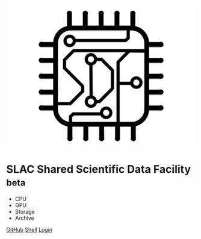 
![logo](sdf.svg)

# SLAC Shared Scientific Data Facility <small>beta</small>

- CPU
- GPU
- Storage
- Archive

[GitHub](https://github.com/slaclab/sdf-docs/)
[Shell](https://ondemand-dev.slac.stanford.edu/pun/sys/shell/ssh/sdf-login01.slac.stanford.edu)
[Login](/pun/sys/dashboard ':ignore')
